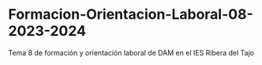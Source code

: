 # Formacion-Orientacion-Laboral-08-2023-2024
Tema 8 de formación y orientación laboral de DAM en el IES Ribera del Tajo
